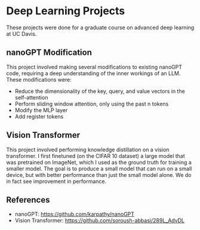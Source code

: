 # Deep Learning Projects

These projects were done for a graduate course on advanced deep learning at UC Davis.

## nanoGPT Modification

This project involved making several modifications to existing nanoGPT code, requiring a deep understanding of the inner workings of an LLM. These modifications were:
- Reduce the dimensionality of the key, query, and value vectors in the self-attention
- Perform sliding window attention, only using the past n tokens
- Modify the MLP layer
- Add register tokens

## Vision Transformer

This project involved performing knowledge distillation on a vision transformer. I first finetuned (on the CIFAR 10 dataset) a large model that was pretrained on ImageNet, which I used as the ground truth for training a smaller model. The goal is to produce a small model that can run on a small device, but with better performance than just the small model alone. We do in fact see improvement in performance.

## References
- nanoGPT: https://github.com/karpathy/nanoGPT
- Vision Transformer: https://github.com/soroush-abbasi/289L_AdvDL
